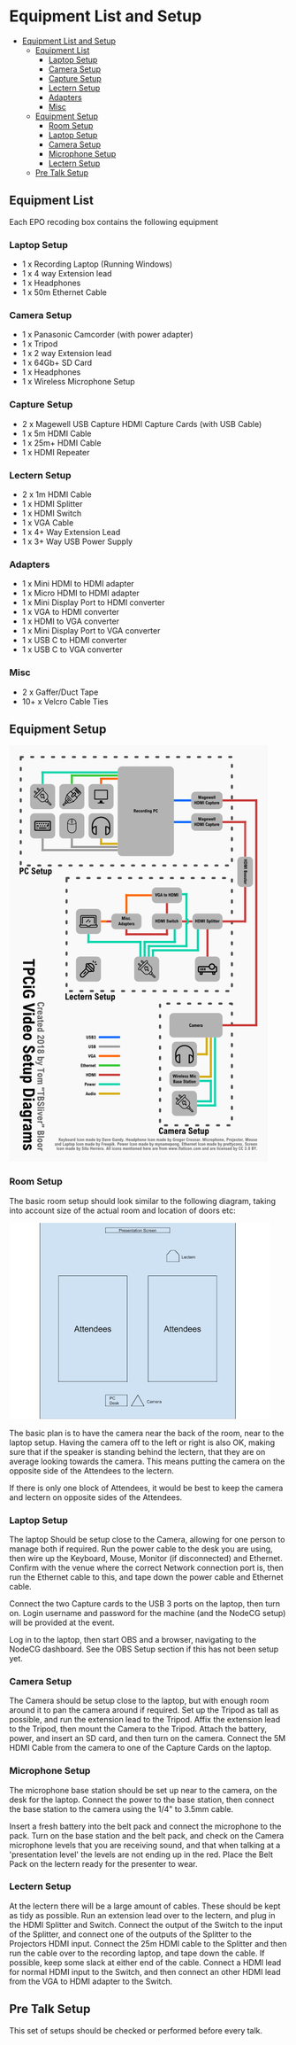 # Equipment List and Setup

<!--ts-->
   * [Equipment List and Setup](#equipment-list-and-setup)
      * [Equipment List](#equipment-list)
         * [Laptop Setup](#laptop-setup)
         * [Camera Setup](#camera-setup)
         * [Capture Setup](#capture-setup)
         * [Lectern Setup](#lectern-setup)
         * [Adapters](#adapters)
         * [Misc](#misc)
      * [Equipment Setup](#equipment-setup)
         * [Room Setup](#room-setup)
         * [Laptop Setup](#laptop-setup-1)
         * [Camera Setup](#camera-setup-1)
         * [Microphone Setup](#microphone-setup)
         * [Lectern Setup](#lectern-setup-1)
      * [Pre Talk Setup](#pre-talk-setup)

<!-- Added by: leejohnson, at:  -->

<!--te-->

## Equipment List

Each EPO recoding box contains the following equipment

### Laptop Setup

* 1 x Recording Laptop (Running Windows)
* 1 x 4 way Extension lead
* 1 x Headphones
* 1 x 50m Ethernet Cable

### Camera Setup

* 1 x Panasonic Camcorder (with power adapter)
* 1 x Tripod
* 1 x 2 way Extension lead
* 1 x 64Gb+ SD Card
* 1 x Headphones
* 1 x Wireless Microphone Setup

### Capture Setup

* 2 x Magewell USB Capture HDMI Capture Cards (with USB Cable)
* 1 x 5m HDMI Cable
* 1 x 25m+ HDMI Cable
* 1 x HDMI Repeater

### Lectern Setup

* 2 x 1m HDMI Cable
* 1 x HDMI Splitter
* 1 x HDMI Switch
* 1 x VGA Cable
* 1 x 4+ Way Extension Lead
* 1 x 3+ Way USB Power Supply

### Adapters

* 1 x Mini HDMI to HDMI adapter
* 1 x Micro HDMI to HDMI adapter
* 1 x Mini Display Port to HDMI converter
* 1 x VGA to HDMI converter
* 1 x HDMI to VGA converter
* 1 x Mini Display Port to VGA converter
* 1 x USB C to HDMI converter
* 1 x USB C to VGA converter

### Misc

* 2 x Gaffer/Duct Tape
* 10+ x Velcro Cable Ties

## Equipment Setup

![equipment setup](/equipment/video_setup.png)

### Room Setup

The basic room setup should look similar to the following diagram, taking into account size of the actual room and location of doors etc:

![room setup](/equipment/room_setup.png)

The basic plan is to have the camera near the back of the room, near to the laptop setup. Having the camera off to the left or right is also OK, making sure that if the speaker is standing behind the lectern, that they are on average looking towards the camera. This means putting the camera on the opposite side of the Attendees to the lectern.

If there is only one block of Attendees, it would be best to keep the camera and lectern on opposite sides of the Attendees.

### Laptop Setup

The laptop Should be setup close to the Camera, allowing for one person to manage both if required. Run the power cable to the desk you are using, then wire up the Keyboard, Mouse, Monitor (if disconnected) and Ethernet. Confirm with the venue where the correct Network connection port is, then run the Ethernet cable to this, and tape down the power cable and Ethernet cable.

Connect the two Capture cards to the USB 3 ports on the laptop, then turn on. Login username and password for the machine (and the NodeCG setup) will be provided at the event.

Log in to the laptop, then start OBS and a browser, navigating to the NodeCG dashboard. See the OBS Setup section if this has not been setup yet.

### Camera Setup

The Camera should be setup close to the laptop, but with enough room around it to pan the camera around if required. Set up the Tripod as tall as possible, and run the extension lead to the Tripod. Affix the extension lead to the Tripod, then mount the Camera to the Tripod. Attach the battery, power, and insert an SD card, and then turn on the camera. Connect the 5M HDMI Cable from the camera to one of the Capture Cards on the laptop.

### Microphone Setup

The microphone base station should be set up near to the camera, on the desk for the laptop. Connect the power to the base station, then connect the base station to the camera using the 1/4" to 3.5mm cable.

Insert a fresh battery into the belt pack and connect the microphone to the pack. Turn on the base station and the belt pack, and check on the Camera microphone levels that you are receiving sound, and that when talking at a 'presentation level' the levels are not ending up in the red. Place the Belt Pack on the lectern ready for the presenter to wear.

### Lectern Setup

At the lectern there will be a large amount of cables. These should be kept as tidy as possible. Run an extension lead over to the lectern, and plug in the HDMI Splitter and Switch. Connect the output of the Switch to the input of the Splitter, and connect one of the outputs of the Splitter to the Projectors HDMI input. Connect the 25m HDMI cable to the Splitter and then run the cable over to the recording laptop, and tape down the cable. If possible, keep some slack at either end of the cable. Connect a HDMI lead for normal HDMI input to the Switch, and then connect an other HDMI lead from the VGA to HDMI adapter to the Switch.

## Pre Talk Setup

This set of setups should be checked or performed before every talk.
